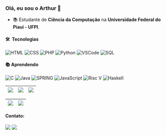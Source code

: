 ### Olá, eu sou o Arthur 👋

- :books: Estudante de **Ciência da Computação** na **Universidade Federal do Piauí - UFPI**.

#### 🛠 &nbsp;Tecnologias
  ![HTML](https://img.shields.io/badge/-HTML-333333?style=flat&logo=HTML5)
  ![CSS](https://img.shields.io/badge/-CSS-333333?style=flat&logo=CSS3&logoColor=1572B6)
  ![PHP](https://img.shields.io/badge/-PHP-333333?style=flat&logo=PHP)
  ![Python](https://img.shields.io/badge/-Python-333333?style=flat&logo=Python)
  ![VSCode](https://img.shields.io/badge/-VSCode-333333?style=flat&logo=VisualStudio)
  ![SQL](https://img.shields.io/badge/-SQL-333333?style=flat&logo=MySQL)   
  #### :books: Aprendendo
  ![C](https://img.shields.io/badge/-C-333333?style=flat&logo=C)
  ![Java](https://img.shields.io/badge/Java-333333?style=flat&logo=openjdk)
  ![SPRING](https://img.shields.io/badge/-SpringBoot-333333?style=flat&logo=SPRINGboot)
  ![JavaScript](https://img.shields.io/badge/-JavaScript-333333?style=flat&logo=JavaScript)
  ![Risc V](https://img.shields.io/badge/-RiscV-333333?style=flat&logo=RiscV)
  ![Haskell](https://img.shields.io/badge/-Haskell-333333?style=flat&logo=haskell)


| ![](http://github-profile-summary-cards.vercel.app/api/cards/stats?username=arthurabelo&theme=nord_dark) | ![](http://github-profile-summary-cards.vercel.app/api/cards/repos-per-language?username=arthurabelo&hide=Html&theme=nord_dark) | ![](http://github-profile-summary-cards.vercel.app/api/cards/most-commit-language?username=arthurabelo&theme=nord_dark) |
| :-: | :-: | :-: |

| ![](http://github-profile-summary-cards.vercel.app/api/cards/profile-details?username=arthurabelo&theme=nord_dark) | ![](https://github-readme-streak-stats.herokuapp.com/?user=arthurabelo&hide_border=true&date_format=M%20j%5B%2C%20Y%5D&background=2D3742&stroke=2D3742&ring=6bbbca&fire=6bbbca&currStreakNum=fff&sideNums=6bbbca&currStreakLabel=6bbbca&sideLabels=fff&dates=fff) |
| :-: | :-: |
          

#### Contato:
<div>
<a href="https://www.linkedin.com/in/arthurabelo/" target="_blank"><img src="https://img.shields.io/badge/-LinkedIn-%230077B5?style=for-the-badge&logo=linkedin&logoColor=white"></a>  
<a href='mailto:rabeloarthur@ufpi.edu.br' target="_blank"><img src="https://img.shields.io/badge/Gmail-D14836?style=for-the-badge&logo=gmail&logoColor=white"><a>
</div>
